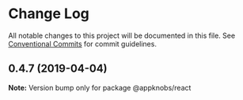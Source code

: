 # Change Log

All notable changes to this project will be documented in this file.
See [Conventional Commits](https://conventionalcommits.org) for commit guidelines.

## 0.4.7 (2019-04-04)

**Note:** Version bump only for package @appknobs/react
